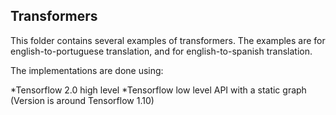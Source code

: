## Transformers

This folder contains several examples of transformers. The examples are for english-to-portuguese translation, and for english-to-spanish translation. 

The implementations are done using:

*Tensorflow 2.0 high level
*Tensorflow low level API with a static graph (Version is around Tensorflow 1.10)
